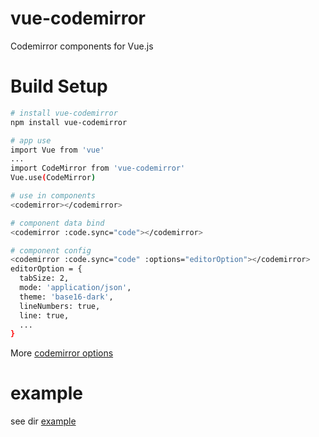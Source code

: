 # vue-codemirror
Codemirror components for Vue.js

# Build Setup

``` bash
# install vue-codemirror
npm install vue-codemirror

# app use
import Vue from 'vue'
...
import CodeMirror from 'vue-codemirror'
Vue.use(CodeMirror)

# use in components
<codemirror></codemirror>

# component data bind
<codemirror :code.sync="code"></codemirror>

# component config
<codemirror :code.sync="code" :options="editorOption"></codemirror>
editorOption = {
  tabSize: 2,
  mode: 'application/json',
  theme: 'base16-dark',
  lineNumbers: true, 
  line: true,
  ...
}
```

More [codemirror options](http://codemirror.net/doc/manual.html#config)

# example
see dir [example](https://github.com/surmon-china/vue-codemirror/tree/master/example)
